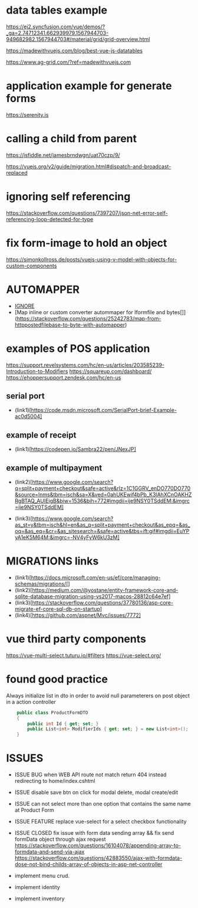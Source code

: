 


# data tables example
https://ej2.syncfusion.com/vue/demos/?_ga=2.74712341.662939979.1567944703-949682982.1567944703#/material/grid/grid-overview.html

https://madewithvuejs.com/blog/best-vue-js-datatables

https://www.ag-grid.com/?ref=madewithvuejs.com

# application example for generate forms
https://serenity.is



# calling a child from parent

https://jsfiddle.net/jamesbrndwgn/uat70czp/9/

https://vuejs.org/v2/guide/migration.html#dispatch-and-broadcast-replaced


# ignoring self referencing

https://stackoverflow.com/questions/7397207/json-net-error-self-referencing-loop-detected-for-type

# fix form-image to hold an object
https://simonkollross.de/posts/vuejs-using-v-model-with-objects-for-custom-components



# AUTOMAPPER
* [IGNORE](https://docs.automapper.org/en/stable/8.0-Upgrade-Guide.html?highlight=ignore#forsourcemember-ignore)
* [Map inline or custom converter autommaper for Iformfile and bytes[]] (https://stackoverflow.com/questions/25242783/map-from-httppostedfilebase-to-byte-with-automapper)


# examples of POS application


https://support.revelsystems.com/hc/en-us/articles/203585239-Introduction-to-Modifiers
https://squareup.com/dashboard/
https://ehoppersupport.zendesk.com/hc/en-us

## serial port
* (link1)[https://code.msdn.microsoft.com/SerialPort-brief-Example-ac0d5004]

## example of receipt 
* (link1)[https://codepen.io/Sambra22/pen/JNexJP]


## example of multipayment

* (link2)[https://www.google.com/search?q=split+payment+checkout&safe=active&rlz=1C1GGRV_enDO770DO770&source=lnms&tbm=isch&sa=X&ved=0ahUKEwif4bPb_K3lAhXCnOAKHZRgBTAQ_AUIEigB&biw=1536&bih=772#imgdii=ije9NSY0TSddEM:&imgrc=ije9NSY0TSddEM]


* (link3)[https://www.google.com/search?as_st=y&tbm=isch&hl=en&as_q=split+payment+checkout&as_epq=&as_oq=&as_eq=&cr=&as_sitesearch=&safe=active&tbs=ift:gif#imgdii=EuYPyA1eK5M64M:&imgrc=-NV4yFyW6kU3zM]


# MIGRATIONS links

* (link1)[https://docs.microsoft.com/en-us/ef/core/managing-schemas/migrations/[]
* (link2)[https://medium.com/@yostane/entity-framework-core-and-sqlite-database-migration-using-vs2017-macos-28812c64e7ef]
* (link3)[https://stackoverflow.com/questions/37780136/asp-core-migrate-ef-core-sql-db-on-startup]
* (link4)[https://github.com/aspnet/Mvc/issues/7772]

# vue third party components
https://vue-multi-select.tuturu.io/#filters
https://vue-select.org/


# found good practice

Always initialize list in dto in order to avoid null parameterers on post object in a action controller

```.cs
    public class ProductFormDTO
    {
        public int Id { get; set; }
        public List<int> ModifierIds { get; set; } = new List<int>();
    }
```

# ISSUES 

* ISSUE BUG when WEB API route not match return 404 instead redirecting to home/index.cshtml
* ISSUE disable save btn on click for modal delete, modal create/edit
* ISSUE can not select more than one option that contains the same name at Product Form
* ISSUE FEATURE replace vue-select for a select checkbox functionality
* ISSUE CLOSED  fix issue with form data sending array && fix  send formData object through ajax request 
https://stackoverflow.com/questions/16104078/appending-array-to-formdata-and-send-via-ajax
https://stackoverflow.com/questions/42883550/ajax-with-formdata-dose-not-bind-childs-array-of-objects-in-asp-net-controller




* implement menu crud.
* implement identity 
* implement inventory


